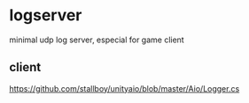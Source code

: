 # logserver
minimal udp log server, especial for game client

## client
https://github.com/stallboy/unityaio/blob/master/Aio/Logger.cs